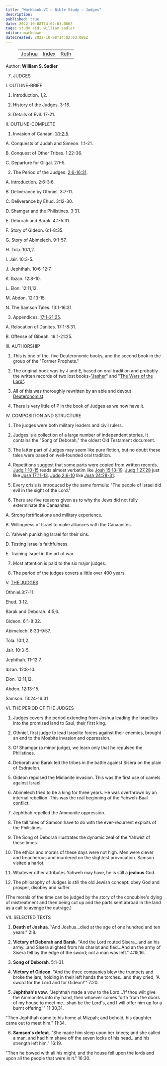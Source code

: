 ```yaml
---
title: "Workbook VI — Bible Study — Judges"
description: 
published: true
date: 2022-10-08T14:02:03.086Z
tags: study aid, william sadler
editor: markdown
dateCreated: 2022-10-08T14:02:03.086Z
---
```


<figure class="table chapter-navigator">
	<table>
		<tbody>
		<tr>
			<td><a href="/en/article/William_S_Sadler/Workbook_6_Bible_Study/Study_1_">Joshua</a></td>
			<td><a href="/en/article/William_S_Sadler/Workbook_6_Bible_Study/Index">Index</a></td>
			<td><a href="/en/article/William_S_Sadler/Workbook_6_Bible_Study/Study_1_">Ruth</a></td>
		</tr>
		</tbody>
	</table>
</figure>

Author: **William S. Sadler**


7. JUDGES

I. OUTLINE-BRIEF

1. Introduction. 1,2.

2. History of the Judges. 3-16.

3. Details of Evil. 17-21.

II. OUTLINE-COMPLETE

1. Invasion of Canaan. [1:1-2:5](/en/Bible/Judges/1#v1).

A. Conquests of Judah and Simeon. 1:1-21.

B. Conquest of Other Tribes. 1:22-36.

C. Departure for Gilgal. 2:1-5.

2. The Period of the Judges. [2:6-16:31](/en/Bible/Judges/2#v6).

A. Introduction. 2:6-3:6.

B. Deliverance by Othniel. 3:7-11.

C. Deliverance by Ehud. 3:12-30.

D. Shamgar and the Philistines. 3:31.

E. Deborah and Barak. 4:1-5:31.

F. Story of Gideon. 6:1-8:35.

G. Story of Abimelech. 9:1-57.

H. Tola. 10:1,2.

I. Jair. 10:3-5.

J. Jephthah. 10:6-12:7.

K. Ibzan. 12:8-10.

L. Elon. 12:11,12.

M. Abdon. 12:13-15.

N. The Samson Tales. 13:1-16:31.

3. Appendices. [17:1-21:25](/en/Bible/Judges/17#v1).

A. Relocation of Danites. 17:1-8:31.

B. Offense of Gibeah. 19:1-21:25.

III. AUTHORSHIP

1. This is one of the. five Deuteronomic books, and the second book in the group of the "Former Prophets."

2. The original book was by J and E, based on oral tradition and probably the written records of two lost books-["Jasher](https://en.wikipedia.org/wiki/Book_of_Jasher_%28Biblical_references%29)" and "[The Wars of the Lord"](https://en.wikipedia.org/wiki/Book_of_the_Wars_of_the_Lord).

3. All of this was thoroughly rewritten by an able and devout [Deuteronomist](https://en.wikipedia.org/wiki/Deuteronomist).

4. There is very little of P in the book of Judges as we now have it.

IV. COMPOSITION AND STRUCTURE

1. The judges were both military leaders and civil rulers.

2. Judges is a collection of a large number of independent stories. It contains the "Song of Deborah," the oldest Old Testament document.

3. The latter part of Judges may seem like pure fiction, but no doubt these tales were based on well-founded oral tradition.

4. Repetitions suggest that some parts were copied from written records. [Judg 1:10-15](/en/Bible/Judges/1#v10) reads almost verbatim like [Josh 15:13-19](/en/Bible/Joshua/15#v13). [Judg 1:27,28](/en/Bible/Judges/1#v27) just like [Josh 17:11-13](/en/Bible/Joshua/17#v11). [Judg 2:6-10](/en/Bible/Judges/2#v6) like [Josh 24:28-31](/en/Bible/Joshua/24#v28).

5. Every crisis is introduced by the same formula: "The people of Israel did evil in the sight of the Lord."

6. There are five reasons given as to why the Jews did not fully exterminate the Canaanites:

A. Strong fortifications and military experience.

B. Willingness of Israel to make alliances with the Canaanites.

C. Yahweh punishing Israel for their sins.

D. Testing Israel's faithfulness.

E. Training Israel in the art of war.

7. Most attention is paid to the six major judges.

8. The period of the judges covers a little over 400 years.

V. [THE JUDGES](/en/Bible/Judges/3.htm)

Othniel.3:7-11.

Ehud. 3:12.

Barak and Deborah. 4:5,6.

Gideon. 6:1-8:32.

Abimelech. 8:33-9:57.

Tola. 10:1,2.

Jair. 10:3-5.

Jephthah. 11-12:7.

Ibzan. 12:8-10.

Elon. 12:11,12.

Abdon. 12:13-15.

Samson. 13:24-16:31

VI. THE PERIOD OF THE JUDGES

1. Judges covers the period extending from Joshua leading the Israelites into the promised land to Saul, their first king.

2. Othniel, first judge to lead Israelite forces against their enemies, brought an end to the Moabite invasion and oppression.

3. Of Shamgar (a minor judge), we learn only that he repulsed the Philistines.

4. Deborah and Barak led the tribes in the battle against Sisera on the plain of Esdraelon.

5. Gideon repulsed the Midianite invasion. This was the first use of camels against Israel.

6. Abimelech tried to be a king for three years. He was overthrown by an internal rebellion. This was the real beginning of the Yahweh-Baal conflict.

7. Jephthah repelled the Ammonite oppression.

8. The tall tales of Samson have to do with the ever-recurrent exploits of the Philistines.

9. The Song of Deborah illustrates the dynamic zeal of the Yahwist of these times.

10. The ethics and morals of these days were not high. Men were clever and treacherous and murdered on the slightest provocation. Samson visited a harlot.

11. Whatever other attributes Yahweh may have, he is still a **jealous** God.

12. The philosophy of Judges is still the old Jewish concept: obey God and prosper, disobey and suffer.

(The morals of the time can be judged by the story of the concubine's dying of mistreatment and then being cut up and the parts sent abroad in the land as a call to avenge the outrage.)

VII. SELECTED TEXTS

1. **Death of Joshua**. "And Joshua...died at the age of one hundred and ten years." 2:8.

2. **Victory of Deborah and Barak**. "And the Lord routed Sisera...and an his army...and Sisera alighted from his chariot and fled...And an the army of Sisera fell by the edge of the sword; not a man was left." 4:15,16.

3. **Song of Deborah**. 5:1-31.

4. **Victory of Gideon**. "And the three companies blew the trumpets and broke the jars, holding in their left hands the torches...and they cried, 'A sword for the Lord and for Gideon!'" 7:20.

5. **Jephthah's vow**. "Jephthah made a vow to the Lord...'If thou wilt give the Ammonites into my hand, then whoever comes forth from the doors of my house to meet me...shan be the Lord's, and I will offer him up for a burnt offering.'" 11:30,31.

"Then Jephthah came to his home at Mizpah; and behold, his daughter came out to meet him." 11:34.

6. **Samson's defeat**. "She made him sleep upon her knees; and she called a man, and had him shave off the seven locks of his head...and his strength left him." 16:19.

"Then he bowed with all his might; and the house fell upon the lords and upon all the people that were in it." 16:30.


<br>

